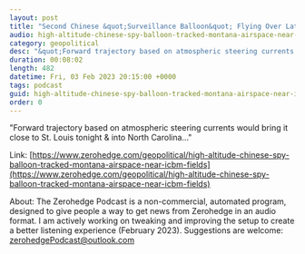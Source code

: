 ```yaml
---
layout: post
title: "Second Chinese &quot;Surveillance Balloon&quot; Flying Over Latin America"
audio: high-altitude-chinese-spy-balloon-tracked-montana-airspace-near-icbm-fields-0
category: geopolitical
desc: "&quot;Forward trajectory based on atmospheric steering currents would bring it close to St. Louis tonight &amp; into North Carolina...&quot;"
duration: 00:08:02
length: 482
datetime: Fri, 03 Feb 2023 20:15:00 +0000
tags: podcast
guid: high-altitude-chinese-spy-balloon-tracked-montana-airspace-near-icbm-fields-0
order: 0
---
```

&quot;Forward trajectory based on atmospheric steering currents would bring it close to St. Louis tonight &amp; into North Carolina...&quot;

Link: [https://www.zerohedge.com/geopolitical/high-altitude-chinese-spy-balloon-tracked-montana-airspace-near-icbm-fields](https://www.zerohedge.com/geopolitical/high-altitude-chinese-spy-balloon-tracked-montana-airspace-near-icbm-fields)

About: The Zerohedge Podcast is a non-commercial, automated program, designed to give people a way to get news from Zerohedge in an audio format.  I am actively working on tweaking and improving the setup to create a better listening experience (February 2023).  Suggestions are welcome: [zerohedgePodcast@outlook.com](mailto:zerohedgePodcast@outlook.com)